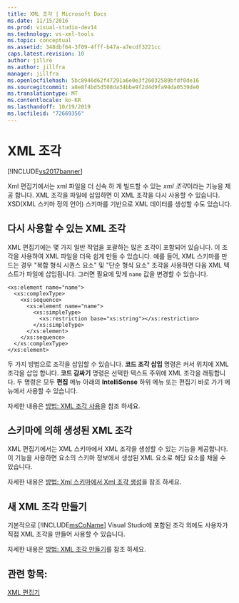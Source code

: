 ```yaml
---
title: XML 조각 | Microsoft Docs
ms.date: 11/15/2016
ms.prod: visual-studio-dev14
ms.technology: vs-xml-tools
ms.topic: conceptual
ms.assetid: 348dbf64-3f09-4fff-b47a-a7ecdf3221cc
caps.latest.revision: 10
author: jillre
ms.author: jillfra
manager: jillfra
ms.openlocfilehash: 5bc8946d62f47291a6e0e3f26032589bfdf0de16
ms.sourcegitcommit: a8e8f4bd5d508da34bbe9f2d4d9fa94da0539de0
ms.translationtype: MT
ms.contentlocale: ko-KR
ms.lasthandoff: 10/19/2019
ms.locfileid: "72669356"
---
```

# <a name="xml-snippets"></a>XML 조각
[!INCLUDE[vs2017banner](../includes/vs2017banner.md)]

Xml 편집기에서는 xml 파일을 더 신속 하 게 빌드할 수 있는 *xml 조각*이라는 기능을 제공 합니다. XML 조각을 파일에 삽입하면 이 XML 조각을 다시 사용할 수 있습니다. XSD(XML 스키마 정의 언어) 스키마를 기반으로 XML 데이터를 생성할 수도 있습니다.

## <a name="reusable-xml-snippets"></a>다시 사용할 수 있는 XML 조각
 XML 편집기에는 몇 가지 일반 작업을 포괄하는 많은 조각이 포함되어 있습니다. 이 조각을 사용하여 XML 파일을 더욱 쉽게 만들 수 있습니다. 예를 들어, XML 스키마를 만드는 경우 "복합 형식 시퀀스 요소" 및 "단순 형식 요소" 조각을 사용하면 다음 XML 텍스트가 파일에 삽입됩니다. 그러면 필요에 맞게 `name` 값을 변경할 수 있습니다.

```
<xs:element name="name">
  <xs:complexType>
    <xs:sequence>
      <xs:element name="name">
        <xs:simpleType>
          <xs:restriction base="xs:string"></xs:restriction>
        </xs:simpleType>
      </xs:element>
    </xs:sequence>
  </xs:complexType>
</xs:element>
```

 두 가지 방법으로 조각을 삽입할 수 있습니다. **코드 조각 삽입** 명령은 커서 위치에 XML 조각을 삽입 합니다. **코드 감싸기** 명령은 선택한 텍스트 주위에 XML 조각을 래핑합니다. 두 명령은 모두 **편집** 메뉴 아래의 **IntelliSense** 하위 메뉴 또는 편집기 바로 가기 메뉴에서 사용할 수 있습니다.

 자세한 내용은 [방법: XML 조각 사용](../xml-tools/how-to-use-xml-snippets.md)을 참조 하세요.

## <a name="schema-generated-xml-snippets"></a>스키마에 의해 생성된 XML 조각
 XML 편집기에서는 XML 스키마에서 XML 조각을 생성할 수 있는 기능을 제공합니다. 이 기능을 사용하면 요소의 스키마 정보에서 생성된 XML 요소로 해당 요소를 채울 수 있습니다.

 자세한 내용은 [방법: Xml 스키마에서 Xml 조각 생성](../xml-tools/how-to-generate-an-xml-snippet-from-an-xml-schema.md)을 참조 하세요.

## <a name="create-new-xml-snippets"></a>새 XML 조각 만들기
 기본적으로 [!INCLUDE[msCoName](../includes/msconame-md.md)] Visual Studio에 포함된 조각 외에도 사용자가 직접 XML 조각을 만들어 사용할 수 있습니다.

 자세한 내용은 [방법: XML 조각 만들기](../xml-tools/how-to-create-xml-snippets.md)를 참조 하세요.

## <a name="see-also"></a>관련 항목:
 [XML 편집기](../xml-tools/xml-editor.md)
